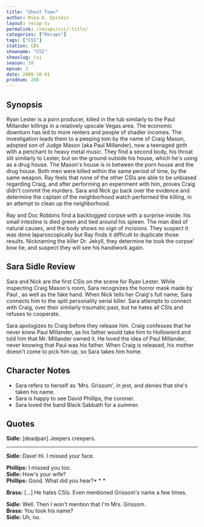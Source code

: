 ```yaml
---
title: "Ghost Town"
author: Mika A. Epstein
layout: recap-tv
permalink: /recaps/csi/:title/
categories: ["Recaps"]
tags: ["CSI"]
station: CBS
showname: "CSI"
showslug: csi
season: 10
epnum: 2  
date: 2009-10-01
prodnum: 208  
---
```


## Synopsis

Ryan Lester is a porn producer, killed in the tub similarly to the Paul Millander killings   in a relatively upscale Vegas area. The economic downturn has led to more renters and people of shadier incomes. The investigation leads them to a peeping tom by the name of Craig Mason, adopted son of Judge Mason (aka Paul Millander), now a teenaged goth with a penchant to heavy metal music. They find a second body, his throat slit similarly to Lester, but on the ground outside his house, which he's using as a drug house. The Mason's house is in between the porn house and the drug house. Both men were killed within the same period of time, by the same weapon. Ray feels that none of the other CSIs are able to be unbiased regarding Craig, and after performing an experiment with him, proves Craig didn't commit the murders. Sara and Nick go back over the evidence and determine the captain of the neighborhood watch performed the killing, in an attempt to clean up the neighborhood.

Ray and Doc Robbins find a backlogged corpse with a surprise inside: his small intestine is died green and tied around his spleen. The man died of natural causes, and the body shows no sign of incisions. They suspect it was done laparoscopically but Ray finds it difficult to duplicate those results. Nicknaming the killer Dr. Jekyll, they determine he took the corpse' bow tie, and suspect they will see his handiwork again.

## Sara Sidle Review

Sara and Nick are the first CSIs on the scene for Ryan Lester. While inspecting Craig Mason's room, Sara recognizes the horror mask made by Paul , as well as the fake hand. When Nick tells her Craig's full name, Sara connects him to the split personality serial killer. Sara attempts to connect with Craig, over their similarly traumatic past, but he hates all CSIs and refuses to cooperate.

Sara apologizes to Craig before they release him. Craig confesses that he never knew Paul Millander, as his father would take him to Hollowierd and told him that Mr. Millander owned it. He loved the idea of Paul Millander, never knowing that Paul was his father. When Craig is released, his mother doesn't come to pick him up, so Sara takes him home.

## Character Notes

* Sara refers to herself as 'Mrs. Grissom', in jest, and denies that she's taken his name.  
* Sara is happy to see David Phillips, the coroner.  
* Sara loved the band Black Sabbath for a summer.

## Quotes

**Sidle:** [deadpan] Jeepers creepers.

* * *

**Sidle:** Dave! Hi. I missed your face.
  
**Phillips:** I missed you too.  
**Sidle:** How's your wife?  
**Phillips:** Good. What did you hear?* * *

**Brass:** [...] He hates CSIs. Even mentioned Grissom's name a few times.
  
**Sidle:** Well. Then I won't mention that I'm Mrs. Grissom.  
**Brass:** You took his name?  
**Sidle:** Uh, no.